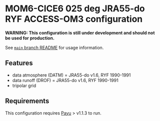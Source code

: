# MOM6-CICE6 025 deg JRA55-do RYF ACCESS-OM3 configuration

**WARNING: This configuration is still under development and should not be used for production.**

See [`main` branch
README](https://github.com/COSIMA/MOM6-CICE6/blob/main/README.md) for usage
information.

## Features

- data atmosphere (DATM) = JRA55-do v1.6, RYF 1990-1991
- data runoff (DROF) = JRA55-do v1.6, RYF 1990-1991
- tripolar grid

## Requirements

This configuration requires [Payu](https://github.com/payu-org/payu) > v1.1.3 to run.
